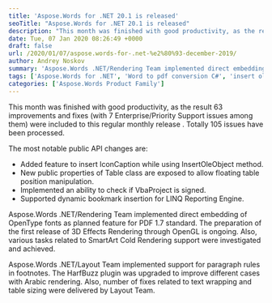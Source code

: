 ```yaml
---
title: 'Aspose.Words for .NET 20.1 is released'
seoTitle: "Aspose.Words for .NET 20.1 is released"
description: "This month was finished with good productivity, as the result 63 improvements and fixes (with 7 Enterprise/Priority Support issues among them) were included to this regular monthly release . Totally 105 issues have been processed."
date: Tue, 07 Jan 2020 08:26:49 +0000
draft: false
url: /2020/01/07/aspose.words-for-.net-%e2%80%93-december-2019/
author: Andrey Noskov
summary: 'Aspose.Words .NET/Rendering Team implemented direct embedding of OpenType fonts as planned feature for PDF 1.7 standard. The preparation of the first release of 3D Effects Rendering through OpenGL is ongoing. Also, various tasks related to SmartArt Cold Rendering support were investigated and achieved.'
tags: ['Aspose.Words for .NET', 'Word to pdf conversion C#', 'insert ole object', 'new release of Aspose.Words', 'release notes', 'word to pdf .net core', 'word to pdf c#', 'word to pdf in .NET', 'word to pdf programmatically']
categories: ['Aspose.Words Product Family']
---
```


This month was finished with good productivity, as the result 63 improvements and fixes (with 7 Enterprise/Priority Support issues among them) were included to this regular monthly release . Totally 105 issues have been processed.

The most notable public API changes are:

*   Added feature to insert IconCaption while using InsertOleObject method.
*   New public properties of Table class are exposed to allow floating table position manipulation.
*   Implemented an ability to check if VbaProject is signed.
*   Supported dynamic bookmark insertion for LINQ Reporting Engine.

Aspose.Words .NET/Rendering Team implemented direct embedding of OpenType fonts as planned feature for PDF 1.7 standard. The preparation of the first release of 3D Effects Rendering through OpenGL is ongoing. Also, various tasks related to SmartArt Cold Rendering support were investigated and achieved.

Aspose.Words .NET/Layout Team implemented support for paragraph rules in footnotes. The HarfBuzz plugin was upgraded to improve different cases with Arabic rendering. Also, number of fixes related to text wrapping and table sizing were delivered by Layout Team.









